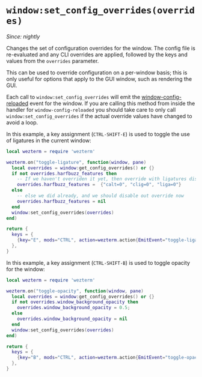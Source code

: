 # `window:set_config_overrides(overrides)`

*Since: nightly*

Changes the set of configuration overrides for the window.
The config file is re-evaluated and any CLI overrides are
applied, followed by the keys and values from the `overrides`
parameter.

This can be used to override configuration on a per-window basis;
this is only useful for options that apply to the GUI window, such
as rendering the GUI.

Each call to `window:set_config_overrides` will emit the
[window-config-reloaded](../window-events/window-config-reloaded.md) event for
the window.  If you are calling this method from inside the handler
for `window-config-reloaded` you should take care to only call `window:set_config_overrides`
if the actual override values have changed to avoid a loop.

In this example, a key assignment (`CTRL-SHIFT-E`) is used to toggle the use of
ligatures in the current window:

```lua
local wezterm = require 'wezterm'

wezterm.on("toggle-ligature", function(window, pane)
  local overrides = window:get_config_overrides() or {}
  if not overrides.harfbuzz_features then
    -- If we haven't overriden it yet, then override with ligatures disabled
    overrides.harfbuzz_features =  {"calt=0", "clig=0", "liga=0"}
  else
    -- else we did already, and we should disable out override now
    overrides.harfbuzz_features = nil
  end
  window:set_config_overrides(overrides)
end)

return {
  keys = {
    {key="E", mods="CTRL", action=wezterm.action{EmitEvent="toggle-ligature"}},
  },
}
```

In this example, a key assignment (`CTRL-SHIFT-B`) is used to toggle opacity
for the window:

```lua
local wezterm = require 'wezterm'

wezterm.on("toggle-opacity", function(window, pane)
  local overrides = window:get_config_overrides() or {}
  if not overrides.window_background_opacity then
    overrides.window_background_opacity = 0.5;
  else
    overrides.window_background_opacity = nil
  end
  window:set_config_overrides(overrides)
end)

return {
  keys = {
    {key="B", mods="CTRL", action=wezterm.action{EmitEvent="toggle-opacity"}},
  },
}
```

